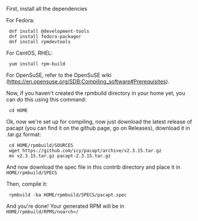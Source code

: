 
First, install all the dependencies

For Fedora:
````
 dnf install @development-tools
 dnf install fedora-packager
 dnf install rpmdevtools
````
For CentOS, RHEL:
````
 yum install rpm-build
````
For OpenSuSE, refer to the OpenSuSE wiki (https://en.opensuse.org/SDB:Compiling_software#Prerequisites).

Now, if you haven't created the rpmbuild directory in your home yet, you can do this using this command:
````
 cd HOME

````
Ok, now we're set up for compiling, now just download the latest release of pacapt (you can find it on the github page, go on Releases), download it in .tar.gz format:
````
 cd HOME/rpmbuild/SOURCES
 wget https://github.com/icy/pacapt/archive/v2.3.15.tar.gz
 mv v2.3.15.tar.gz pacapt-2.3.15.tar.gz
````
And now download the spec file in this contrib directory and place it in ````HOME/rpmbuild/SPECS````

Then, compile it:
````
 rpmbuild -ba HOME/rpmbuild/SPECS/pacapt.spec
````
And you're done! Your generated RPM will be in ````HOME/rpmbuild/RPMS/noarch>/````
